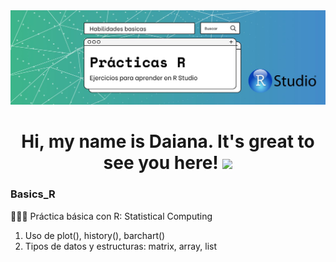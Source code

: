 <div id="header" align="center">
  <img src="https://github.com/Dlavec/Basics_R/blob/main/Basics_R_large.jpg" width="800"/>
  <h1 align="center">Hi, my name is Daiana. It's great to see you here!
  <img src="https://media.giphy.com/media/hvRJCLFzcasrR4ia7z/giphy.gif" width="30px"/>
  </h1>
</div>

### Basics_R
👩🏼‍💻 Práctica básica con R: Statistical Computing
1. Uso de plot(), history(), barchart()
2. Tipos de datos y estructuras: matrix, array, list
